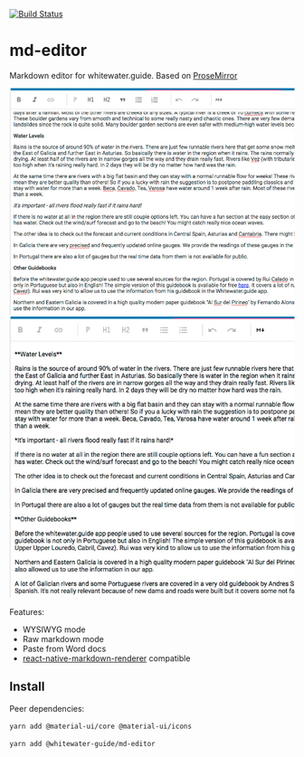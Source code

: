 [![Build Status](https://travis-ci.org/whitewater-guide/md-editor.svg?branch=master)](https://travis-ci.org/whitewater-guide/md-editor)

# md-editor

Markdown editor for whitewater.guide. Based on [ProseMirror](http://prosemirror.net)

![WYSIWYG mode](images/md-editor1.jpg) ![Raw markdown mode](images/md-editor2.jpg)

Features:

- WYSIWYG mode
- Raw markdown mode
- Paste from Word docs
- [react-native-markdown-renderer](https://github.com/mientjan/react-native-markdown-renderer) compatible

## Install

Peer dependencies:

```bash
yarn add @material-ui/core @material-ui/icons
```

```sh
yarn add @whitewater-guide/md-editor
```
